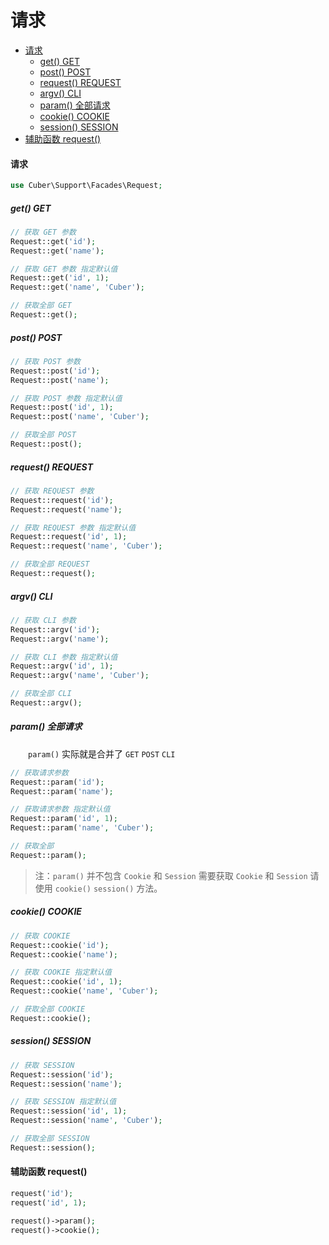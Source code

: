 # 请求

- [请求](#use)
    - [get() GET](#get)
    - [post() POST](#post)
    - [request() REQUEST](#request)
    - [argv() CLI](#argv)
    - [param() 全部请求](#param)
    - [cookie() COOKIE](#cookie)
    - [session() SESSION](#session)
- [辅助函数 request()](#helper)

#### <a name="use">请求</a>

```php
use Cuber\Support\Facades\Request;
```

##### <a name="get">get() GET</a>

```php
// 获取 GET 参数
Request::get('id');
Request::get('name');

// 获取 GET 参数 指定默认值
Request::get('id', 1);
Request::get('name', 'Cuber');

// 获取全部 GET
Request::get();
```

##### <a name="post">post() POST</a>

```php
// 获取 POST 参数
Request::post('id');
Request::post('name');

// 获取 POST 参数 指定默认值
Request::post('id', 1);
Request::post('name', 'Cuber');

// 获取全部 POST
Request::post();
```

##### <a name="request">request() REQUEST</a>

```php
// 获取 REQUEST 参数
Request::request('id');
Request::request('name');

// 获取 REQUEST 参数 指定默认值
Request::request('id', 1);
Request::request('name', 'Cuber');

// 获取全部 REQUEST
Request::request();
```

##### <a name="argv">argv() CLI</a>

```php
// 获取 CLI 参数
Request::argv('id');
Request::argv('name');

// 获取 CLI 参数 指定默认值
Request::argv('id', 1);
Request::argv('name', 'Cuber');

// 获取全部 CLI
Request::argv();
```

##### <a name="param">param() 全部请求</a>

　　`param()` 实际就是合并了 `GET` `POST` `CLI`

```php
// 获取请求参数
Request::param('id');
Request::param('name');

// 获取请求参数 指定默认值
Request::param('id', 1);
Request::param('name', 'Cuber');

// 获取全部
Request::param();
```

> 注：`param()` 并不包含 `Cookie` 和 `Session` 需要获取 `Cookie` 和 `Session` 请使用 `cookie()` `session()` 方法。

##### <a name="cookie">cookie() COOKIE</a>

```php
// 获取 COOKIE
Request::cookie('id');
Request::cookie('name');

// 获取 COOKIE 指定默认值
Request::cookie('id', 1);
Request::cookie('name', 'Cuber');

// 获取全部 COOKIE
Request::cookie();
```

##### <a name="session">session() SESSION</a>

```php
// 获取 SESSION
Request::session('id');
Request::session('name');

// 获取 SESSION 指定默认值
Request::session('id', 1);
Request::session('name', 'Cuber');

// 获取全部 SESSION
Request::session();
```

#### <a name="helper">辅助函数 request()</a>

```php
request('id');
request('id', 1);

request()->param();
request()->cookie();
```

<br><br><br><br><br>
